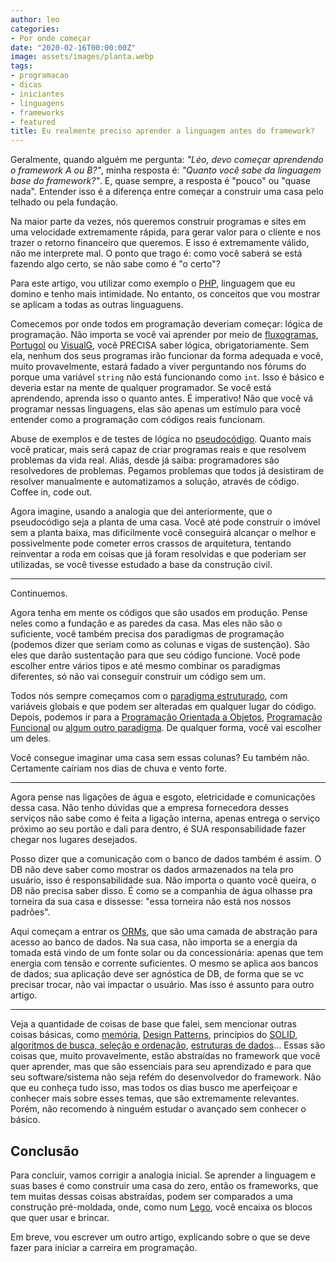 ```yaml
---
author: leo
categories:
- Por onde começar
date: "2020-02-16T00:00:00Z"
image: assets/images/planta.webp
tags:
- programacao
- dicas
- iniciantes
- linguagens
- frameworks
- featured
title: Eu realmente preciso aprender a linguagem antes do framework?
---
```

Geralmente, quando alguém me pergunta: *"Léo, devo começar aprendendo o framework A ou B?"*, minha resposta é: *"Quanto você sabe da linguagem base do framework?"*. E, quase sempre, a resposta é "pouco" ou "quase nada". Entender isso é a diferença entre começar a construir uma casa pelo telhado ou pela fundação.

Na maior parte da vezes, nós queremos construir programas e sites em uma velocidade extremamente rápida, para gerar valor para o cliente e nos trazer o retorno financeiro que queremos. E isso é extremamente válido, não me interprete mal. O ponto que trago é: como você saberá se está fazendo algo certo, se não sabe como é "o certo"?

Para este artigo, vou utilizar como exemplo o [PHP][php], linguagem que eu domino e tenho mais intimidade. No entanto, os conceitos que vou mostrar se aplicam a todas as outras linguaguens.

Comecemos por onde todos em programação deveriam começar: lógica de programação. Não importa se você vai aprender por meio de [fluxogramas][fluxograma], [Portugol][portugol] ou [VisualG][visualg], você PRECISA saber lógica, obrigatoriamente. Sem ela, nenhum dos seus programas irão funcionar da forma adequada e você, muito provavelmente, estará fadado a viver perguntando nos fórums do porque uma variável ```string``` não está funcionando como ```int```. Isso é básico e deveria estar na mente de qualquer programador. Se você está aprendendo, aprenda isso o quanto antes. É imperativo! Não que você vá programar nessas linguagens, elas são apenas um estímulo para você entender como a programação com códigos reais funcionam.

Abuse de exemplos e de testes de lógica no [pseudocódigo][pseudocodigo]. Quanto mais você praticar, mais será capaz de criar programas reais e que resolvem problemas da vida real. Aliás, desde já saiba: programadores são resolvedores de problemas. Pegamos problemas que todos já desistiram de resolver manualmente e automatizamos a solução, através de código. Coffee in, code out.

Agora imagine, usando a analogia que dei anteriormente, que o pseudocódigo seja a planta de uma casa. Você até pode construir o imóvel sem a planta baixa, mas dificilmente você conseguirá alcançar o melhor e possivelmente pode cometer erros crassos de arquitetura, tentando reinventar a roda em coisas que já foram resolvidas e que poderiam ser utilizadas, se você tivesse estudado a base da construção civil.

---
Continuemos.

Agora tenha em mente os códigos que são usados em produção. Pense neles como a fundação e as paredes da casa. Mas eles não são o suficiente, você também precisa dos paradigmas de programação (podemos dizer que seriam como as colunas e vigas de sustenção). São eles que darão sustentação para que seu código funcione. Você pode escolher entre vários tipos e até mesmo combinar os paradigmas diferentes, só não vai conseguir construir um código sem um.

Todos nós sempre começamos com o [paradigma estruturado][estruturado], com variáveis globais e que podem ser alteradas em qualquer lugar do código. Depois, podemos ir para a [Programação Orientada a Objetos][oo], [Programação Funcional][funcional] ou [algum outro paradigma][paradigmas]. De qualquer forma, você vai escolher um deles.

Você consegue imaginar uma casa sem essas colunas? Eu também não. Certamente caíriam nos dias de chuva e vento forte.

---
Agora pense nas ligações de água e esgoto, eletricidade e comunicações dessa casa. Não tenho dúvidas que a empresa fornecedora desses serviços não sabe como é feita a ligação interna, apenas entrega o serviço próximo ao seu portão e dali para dentro, é SUA responsabilidade fazer chegar nos lugares desejados.

Posso dizer que a comunicação com o banco de dados também é assim. O DB não deve saber como mostrar os dados armazenados na tela pro usuário, isso é responsabilidade sua. Não importa o quanto você queira, o DB não precisa saber disso. É como se a companhia de água olhasse pra torneira da sua casa e dissesse: "essa torneira não está nos nossos padrões".

Aqui começam a entrar os [ORMs][orm], que são uma camada de abstração para acesso ao banco de dados. Na sua casa, não importa se a energia da tomada está vindo de um fonte solar ou da concessionária: apenas que tem energia com tensão e corrente suficientes. O mesmo se aplica aos bancos de dados; sua aplicação deve ser agnóstica de DB, de forma que se vc precisar trocar, não vai impactar o usuário. Mas isso é assunto para outro artigo.

---
Veja a quantidade de coisas de base que falei, sem mencionar outras coisas básicas, como [memória][memoria], [Design Patterns][patterns], princípios do [SOLID][solid], [algoritmos de busca, seleção e ordenação][busca], [estruturas de dados][estruturas]... Essas são coisas que, muito provavelmente, estão abstraídas no framework que você quer aprender, mas que são essenciais para seu aprendizado e para que seu software/sistema não seja refém do desenvolvedor do framework. Não que eu conheça tudo isso, mas todos os dias busco me aperfeiçoar e conhecer mais sobre esses temas, que são extremamente relevantes. Porém, não recomendo à ninguém estudar o avançado sem conhecer o básico.

## Conclusão

Para concluir, vamos corrigir a analogia inicial. Se aprender a linguagem e suas bases é como construir uma casa do zero, então os frameworks, que tem muitas dessas coisas abstraídas, podem ser comparados a uma construção pré-moldada, onde, como num [Lego][lego], você encaixa os blocos que quer usar e brincar.

Em breve, vou escrever um outro artigo, explicando sobre o que se deve fazer para iniciar a carreira em programação.

[portugol]: http://lite.acad.univali.br/portugol/
[visualg]: http://visualg3.com.br/
[fluxograma]: https://pt.wikipedia.org/wiki/Fluxograma
[pseudocodigo]: https://pt.wikipedia.org/wiki/Pseudoc%C3%B3digo
[estruturado]: https://pt.wikipedia.org/wiki/Programa%C3%A7%C3%A3o_estruturada
[oo]: https://pt.wikipedia.org/wiki/Orienta%C3%A7%C3%A3o_a_objetos
[funcional]: https://pt.wikipedia.org/wiki/Programa%C3%A7%C3%A3o_funcional
[paradigmas]: https://pt.wikipedia.org/wiki/Paradigma_de_programa%C3%A7%C3%A3o
[orm]: https://pt.wikipedia.org/wiki/Mapeamento_objeto-relacional
[memoria]: https://pt.wikipedia.org/wiki/Mem%C3%B3ria_(inform%C3%A1tica)
[patterns]: https://pt.wikipedia.org/wiki/Padr%C3%A3o_de_projeto_de_software
[solid]: https://pt.wikipedia.org/wiki/SOLID
[busca]: https://pt.wikipedia.org/wiki/Algoritmo_de_busca
[lego]: https://pt.wikipedia.org/wiki/Lego
[php]: https://www.php.net/
[estruturas]: http://calhau.dca.fee.unicamp.br/wiki/images/0/01/EstruturasDados.pdf
